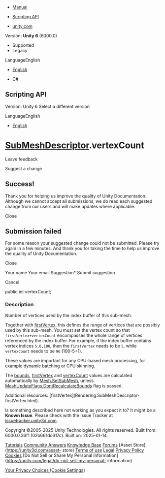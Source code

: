 [ ]()

  * [Manual](../Manual/index.html)
  * [Scripting API](../ScriptReference/index.html)

  * [unity.com](https://unity.com/)

Version: **Unity 6** (6000.0)

  * Supported
  * Legacy

LanguageEnglish

  * [English]()

  * C#

[ ](https://docs.unity3d.com)

## Scripting API

Version: Unity 6 Select a different version

LanguageEnglish

  * [English]()

#  [SubMeshDescriptor](Rendering.SubMeshDescriptor.html).vertexCount

Leave feedback

Suggest a change

## Success!

Thank you for helping us improve the quality of Unity Documentation. Although
we cannot accept all submissions, we do read each suggested change from our
users and will make updates where applicable.

Close

## Submission failed

For some reason your suggested change could not be submitted. Please <a>try
again</a> in a few minutes. And thank you for taking the time to help us
improve the quality of Unity Documentation.

Close

Your name Your email Suggestion* Submit suggestion

Cancel

[ ]()

public int vertexCount;

### Description

Number of vertices used by the index buffer of this sub-mesh.

Together with [firstVertex](Rendering.SubMeshDescriptor-firstVertex.html),
this defines the range of vertices that are possibly used by this sub-mesh.
You must set the vertex count so that `firstVertex+vertexCount` encompasses
the whole range of vertices referenced by the index buffer. For example, if
the index buffer contains vertex indices `5,6,100`, then the `firstVertex`
needs to be `5`, while `vertexCount` needs to be `96` (100-5+1).  
  
These values are important for any CPU-based mesh processing, for example
dynamic batching or CPU skinning.  
  
The [bounds](Rendering.SubMeshDescriptor-bounds.html),
[firstVertex](Rendering.SubMeshDescriptor-firstVertex.html) and
[vertexCount](Rendering.SubMeshDescriptor-vertexCount.html) values are
calculated automatically by [Mesh.SetSubMesh](Mesh.SetSubMesh.html), unless
[MeshUpdateFlags.DontRecalculateBounds](Rendering.MeshUpdateFlags.DontRecalculateBounds.html)
flag is passed.  
  
Additional resources: [firstVertex](Rendering.SubMeshDescriptor-
firstVertex.html).

Is something described here not working as you expect it to? It might be a
**Known Issue**. Please check with the Issue Tracker at
[issuetracker.unity3d.com](https://issuetracker.unity3d.com).

Copyright ©2005-2025 Unity Technologies. All rights reserved. Built from:
6000.0.36f1 (02b661dc617c). Built on: 2025-01-14.

[Tutorials](https://unity3d.com/learn) [Community
Answers](https://answers.unity3d.com) [Knowledge
Base](https://support.unity3d.com/hc/en-us)
[Forums](https://forum.unity3d.com) [Asset Store](https://unity3d.com/asset-
store) [Terms of use](https://docs.unity3d.com/Manual/TermsOfUse.html)
[Legal](https://unity.com/legal) [Privacy
Policy](https://unity.com/legal/privacy-policy)
[Cookies](https://unity.com/legal/cookie-policy) [Do Not Sell or Share My
Personal Information](https://unity.com/legal/do-not-sell-my-personal-
information)

[Your Privacy Choices (Cookie Settings)](javascript:void\(0\);)

